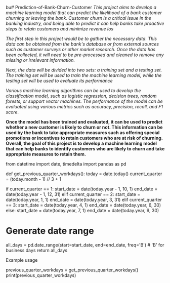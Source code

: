 bu# Prediction-of-Bank-Churn-Customer
*This project aims to develop a machine learning model that can predict the likelihood of a bank customer churning or leaving the bank. Customer churn is a critical issue in the banking industry, and 
being able to predict it can help banks take proactive steps to retain customers and minimize revenue los*




*The first step in this project would be to gather the necessary data. This data can be obtained from the bank's database or from external sources such as customer surveys or other market research. Once the data has been collected, it will need to be pre-processed and cleaned to remove any missing or irrelevant information.*



*Next, the data will be divided into two sets: a training set and a testing set. The training set will be used to train the machine learning model, while the testing set will be used to evaluate its performance*


*Various machine learning algorithms can be used to develop the classification model, such as logistic regression, decision trees, random forests, or support vector machines. The performance of the model can be evaluated using various metrics such as accuracy, precision, recall, and F1 score.*


**Once the model has been trained and evaluated, it can be used to predict whether a new customer is likely to churn or not. This information can be used by the bank to take appropriate measures such as offering special promotions or incentives to retain customers who are at risk of churning.
Overall, the goal of this project is to develop a machine learning model that can help banks to identify customers who are likely to churn and take appropriate measures to retain them.**



from datetime import date, timedelta import pandas as pd

def get_previous_quarter_workdays(): today = date.today() current_quarter = (today.month - 1) // 3 + 1

if current_quarter == 1:
    start_date = date(today.year - 1, 10, 1)
    end_date = date(today.year - 1, 12, 31)
elif current_quarter == 2:
    start_date = date(today.year, 1, 1)
    end_date = date(today.year, 3, 31)
elif current_quarter == 3:
    start_date = date(today.year, 4, 1)
    end_date = date(today.year, 6, 30)
else:
    start_date = date(today.year, 7, 1)
    end_date = date(today.year, 9, 30)

# Generate date range
all_days = pd.date_range(start=start_date, end=end_date, freq='B')  # 'B' for business days
return all_days

Example usage

previous_quarter_workdays = get_previous_quarter_workdays() print(previous_quarter_workdays)
